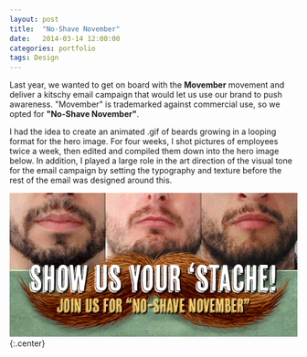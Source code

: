 ```yaml
---
layout: post
title:  "No-Shave November"
date:   2014-03-14 12:00:00
categories: portfolio
tags: Design
---
```

Last year, we wanted to get on board with the **Movember** movement and deliver a kitschy email campaign that would let us use our brand to push awareness. "Movember" is trademarked against commercial use, so we opted for **"No-Shave November"**.

I had the idea to create an animated .gif of beards growing in a looping format for the hero image. For four weeks, I shot pictures of employees twice a week, then edited and compiled them down into the hero image below. In addition, I played a large role in the art direction of the visual tone for the email campaign by setting the typography and texture before the rest of the email was designed around this.

![No Shave November](/img/post-content/no-shave-november/stache_gif.gif){:.center}